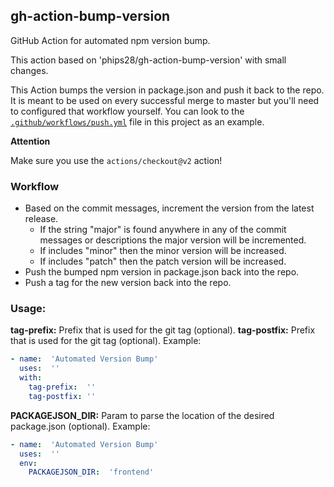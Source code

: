 ## gh-action-bump-version

GitHub Action for automated npm version bump.

This action based on 'phips28/gh-action-bump-version' with small changes.

This Action bumps the version in package.json and push it back to the repo. 
It is meant to be used on every successful merge to master but 
you'll need to configured that workflow yourself. You can look to the
[`.github/workflows/push.yml`](./.github/workflows/push.yml) file in this project as an example.

**Attention**

Make sure you use the `actions/checkout@v2` action!

### Workflow

* Based on the commit messages, increment the version from the latest release.
  * If the string "major" is found anywhere in any of the commit messages or descriptions the major 
    version will be incremented.
  * If includes "minor" then the minor version will be increased.
  * If includes "patch" then the patch version will be increased.
* Push the bumped npm version in package.json back into the repo.
* Push a tag for the new version back into the repo.

### Usage:
**tag-prefix:** Prefix that is used for the git tag  (optional).
**tag-postfix:** Prefix that is used for the git tag  (optional). Example:
```yaml
- name:  'Automated Version Bump'
  uses:  ''
  with:
    tag-prefix:  ''
    tag-postfix: ''
```
**PACKAGEJSON_DIR:** Param to parse the location of the desired package.json (optional). Example:
```yaml
- name:  'Automated Version Bump'
  uses:  ''
  env:
    PACKAGEJSON_DIR:  'frontend'
```
